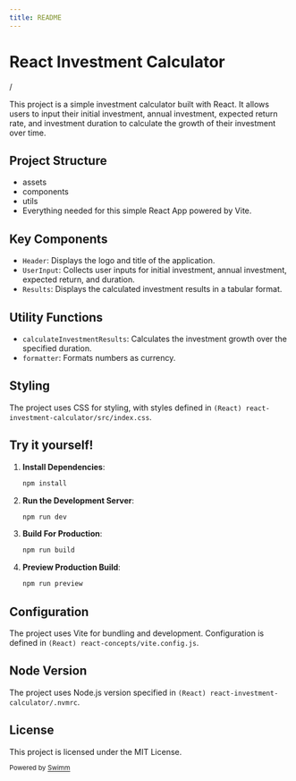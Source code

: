 ```yaml
---
title: README
---
```


# React Investment Calculator

/

This project is a simple investment calculator built with React. It allows users to input their initial investment, annual investment, expected return rate, and investment duration to calculate the growth of their investment over time.

## Project Structure

- assets
- components
- utils
- Everything needed for this simple React App powered by Vite.

## Key Components

- <SwmToken path="/react-investment-calculator/src/components/Header/Header.jsx" pos="3:2:2" line-data="const Header = () =&gt; {" repo-id="Z2l0aHViJTNBJTNBUmVhY3QlM0ElM0FqbWNsZWFuLWNvZGVy" repo-name="React">`Header`</SwmToken>: Displays the logo and title of the application.&nbsp;
- <SwmToken path="/react-investment-calculator/src/components/UserInput/UserInput.jsx" pos="1:2:2" line-data="const UserInput = ({ inputHandler, userInputState }) =&gt; {" repo-id="Z2l0aHViJTNBJTNBUmVhY3QlM0ElM0FqbWNsZWFuLWNvZGVy" repo-name="React">`UserInput`</SwmToken>: Collects user inputs for initial investment, annual investment, expected return, and duration.&nbsp;
- <SwmToken path="/react-investment-calculator/src/components/Results/Results.jsx" pos="5:2:2" line-data="const Results = ({ userInputState }) =&gt; {" repo-id="Z2l0aHViJTNBJTNBUmVhY3QlM0ElM0FqbWNsZWFuLWNvZGVy" repo-name="React">`Results`</SwmToken>: Displays the calculated investment results in a tabular format.&nbsp;

## Utility Functions

- <SwmToken path="/react-investment-calculator/src/util/investment.js" pos="7:4:4" line-data="export function calculateInvestmentResults({" repo-id="Z2l0aHViJTNBJTNBUmVhY3QlM0ElM0FqbWNsZWFuLWNvZGVy" repo-name="React">`calculateInvestmentResults`</SwmToken>: Calculates the investment growth over the specified duration.&nbsp;
- <SwmToken path="/react-investment-calculator/src/util/investment.js" pos="33:4:4" line-data="export const formatter = new Intl.NumberFormat(&#39;en-US&#39;, {" repo-id="Z2l0aHViJTNBJTNBUmVhY3QlM0ElM0FqbWNsZWFuLWNvZGVy" repo-name="React">`formatter`</SwmToken>: Formats numbers as currency.&nbsp;

## Styling

The project uses CSS for styling, with styles defined in <SwmPath repo-id="Z2l0aHViJTNBJTNBUmVhY3QlM0ElM0FqbWNsZWFuLWNvZGVy" repo-name="React" path="/react-investment-calculator/src/index.css">`(React) react-investment-calculator/src/index.css`</SwmPath>.

## Try it yourself!

1. **Install Dependencies**:

   ```sh
   npm install
   ```

2. **Run the Development Server**:

   ```sh
   npm run dev
   ```

3. **Build For Production**:

   ```sh
   npm run build
   ```

4. **Preview Production Build**:

   ```sh
   npm run preview
   ```

## Configuration

The project uses Vite for bundling and development. Configuration is defined in <SwmPath repo-id="Z2l0aHViJTNBJTNBUmVhY3QlM0ElM0FqbWNsZWFuLWNvZGVy" repo-name="React" path="/react-concepts/vite.config.js">`(React) react-concepts/vite.config.js`</SwmPath>.

## Node Version

The project uses Node.js version specified in <SwmPath repo-id="Z2l0aHViJTNBJTNBUmVhY3QlM0ElM0FqbWNsZWFuLWNvZGVy" repo-name="React" path="/react-investment-calculator/.nvmrc">`(React) react-investment-calculator/.nvmrc`</SwmPath>.

## License

This project is licensed under the MIT License.

<SwmMeta version="3.0.0"><sup>Powered by [Swimm](https://app.swimm.io/)</sup></SwmMeta>
